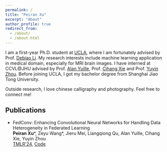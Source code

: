 ```yaml
---
permalink: /
title: "Peiran Xu"
excerpt: "About"
author_profile: true
redirect_from: 
  - /about/
  - /about.html
---
```


I am a first-year Ph.D. student at [UCLA](https://www.ucla.edu), where I am fortunately advised by Prof. [Debiao Li](https://scholar.google.com/citations?user=44m8E1MAAAAJ&hl=en). My research interests include machine learning application in medical domain, especially for MRI brain images. I have interned at CCVL@JHU advised by Prof. [Alan Yuille](https://www.cs.jhu.edu/~ayuille/), Prof. [Cihang Xie](https://cihangxie.github.io) and Prof. [Yuyin Zhou](https://yuyinzhou.github.io). Before joining UCLA, I got my bachelor degree from Shanghai Jiao Tong University.

Outside research, I love chinese calligraphy and photography. Feel free to connect me!

## Publications
- FedConv: Enhancing Convolutional Neural Networks for Handling Data Heterogeneity in Federated Learning  
  **Peiran Xu**\*, Zeyu Wang\*, Jieru Mei, Liangqiong Qu, Alan Yuille, Cihang Xie, Yuyin Zhou  
  [TMLR'24](https://arxiv.org/pdf/2310.04412), [Code](https://github.com/UCSC-VLAA/FedConv)
